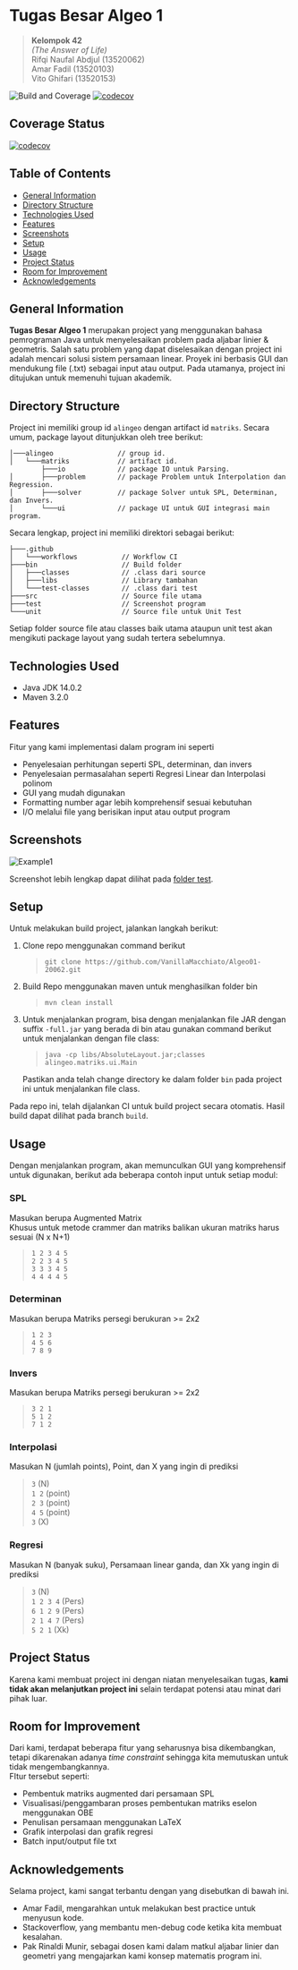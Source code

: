 # Tugas Besar Algeo 1

> **Kelompok 42**  
> _(The Answer of Life)_  
> Rifqi Naufal Abdjul (13520062)  
> Amar Fadil (13520103)  
> Vito Ghifari (13520153)

![Build and Coverage](https://github.com/VanillaMacchiato/Algeo01-20062/actions/workflows/main.yml/badge.svg)
[![codecov](https://codecov.io/gh/VanillaMacchiato/Algeo01-20062/branch/main/graph/badge.svg?token=0RLTWCO56O)](https://codecov.io/gh/VanillaMacchiato/Algeo01-20062)

## Coverage Status
[![codecov](https://codecov.io/gh/VanillaMacchiato/Algeo01-20062/branch/main/graph/tree.svg?token=0RLTWCO56O)](https://codecov.io/gh/VanillaMacchiato/Algeo01-20062)

## Table of Contents

- [General Information](#general-information)
- [Directory Structure](#directory-structture)
- [Technologies Used](#technologies-used)
- [Features](#features)
- [Screenshots](#screenshots)
- [Setup](#setup)
- [Usage](#usage)
- [Project Status](#project-status)
- [Room for Improvement](#room-for-improvement)
- [Acknowledgements](#acknowledgements)

## General Information

**Tugas Besar Algeo 1** merupakan project yang menggunakan bahasa pemrograman Java untuk menyelesaikan problem pada aljabar linier & geometris. Salah satu problem yang dapat diselesaikan dengan project ini adalah mencari solusi sistem persamaan linear. Proyek ini berbasis GUI dan mendukung file (.txt) sebagai input atau output. Pada utamanya, project ini ditujukan untuk memenuhi tujuan akademik.

## Directory Structure

Project ini memiliki group id `alingeo` dengan artifact id `matriks`. Secara umum, package layout ditunjukkan oleh tree berikut:

```
│───alingeo                // group id.
│   └───matriks            // artifact id.
        ├───io             // package IO untuk Parsing.
│       ├───problem        // package Problem untuk Interpolation dan Regression.
│       ├───solver         // package Solver untuk SPL, Determinan, dan Invers.
│       └───ui             // package UI untuk GUI integrasi main program.
```

Secara lengkap, project ini memiliki direktori sebagai berikut:

```
├───.github
│   └───workflows           // Workflow CI
├───bin                     // Build folder
│   ├───classes             // .class dari source
│   ├───libs                // Library tambahan
│   └───test-classes        // .class dari test
├───src                     // Source file utama
├───test                    // Screenshot program
└───unit                    // Source file untuk Unit Test
```

Setiap folder source file atau classes baik utama ataupun unit test akan mengikuti package layout yang sudah tertera sebelumnya.

## Technologies Used

- Java JDK 14.0.2
- Maven 3.2.0

## Features

Fitur yang kami implementasi dalam program ini seperti

- Penyelesaian perhitungan seperti SPL, determinan, dan invers
- Penyelesaian permasalahan seperti Regresi Linear dan Interpolasi polinom
- GUI yang mudah digunakan
- Formatting number agar lebih komprehensif sesuai kebutuhan
- I/O melalui file yang berisikan input atau output program

## Screenshots

![Example1](https://raw.githubusercontent.com/VanillaMacchiato/Algeo01-20062/main/testcase/1a.png?token=AIKLQ3OXFTYC5NNZGZP4T4LBL66B2)

Screenshot lebih lengkap dapat dilihat pada [folder test](./test/).

## Setup

Untuk melakukan build project, jalankan langkah berikut:

1. Clone repo menggunakan command berikut
   > `git clone https://github.com/VanillaMacchiato/Algeo01-20062.git`
2. Build Repo menggunakan maven untuk menghasilkan folder bin
   > `mvn clean install`
3. Untuk menjalankan program, bisa dengan menjalankan file JAR dengan suffix `-full.jar` yang berada di bin
   atau gunakan command berikut untuk menjalankan dengan file class:
   > `java -cp libs/AbsoluteLayout.jar;classes alingeo.matriks.ui.Main`

   Pastikan anda telah change directory ke dalam folder `bin` pada project ini untuk menjalankan file class.

Pada repo ini, telah dijalankan CI untuk build project secara otomatis.
Hasil build dapat dilihat pada branch `build`.

## Usage

Dengan menjalankan program, akan memunculkan GUI yang komprehensif untuk digunakan, berikut ada beberapa contoh input untuk setiap modul:

### SPL

Masukan berupa Augmented Matrix  
Khusus untuk metode crammer dan matriks balikan ukuran matriks harus sesuai (N x N+1)

> `1 2 3 4 5`  
> `2 2 3 4 5`  
> `3 3 3 4 5`  
> `4 4 4 4 5`

### Determinan

Masukan berupa Matriks persegi berukuran >= 2x2

> `1 2 3`  
> `4 5 6`  
> `7 8 9`

### Invers

Masukan berupa Matriks persegi berukuran >= 2x2

> `3 2 1`  
> `5 1 2`  
> `7 1 2`

### Interpolasi

Masukan N (jumlah points), Point, dan X yang ingin di prediksi

> `3` (N)  
> `1 2` (point)  
> `2 3` (point)  
> `4 5` (point)  
> `3` (X)

### Regresi

Masukan N (banyak suku), Persamaan linear ganda, dan Xk yang ingin di prediksi

> `3` (N)  
> `1 2 3 4` (Pers)  
> `6 1 2 9` (Pers)  
> `2 1 4 7` (Pers)  
> `5 2 1` (Xk)

## Project Status

Karena kami membuat project ini dengan niatan menyelesaikan tugas, **kami tidak akan melanjutkan project ini** selain terdapat potensi atau minat dari pihak luar.

## Room for Improvement

Dari kami, terdapat beberapa fitur yang seharusnya bisa dikembangkan, tetapi dikarenakan adanya _time constraint_ sehingga kita memutuskan untuk tidak mengembangkannya.  
FItur tersebut seperti:

- Pembentuk matriks augmented dari persamaan SPL
- Visualisasi/penggambaran proses pembentukan matriks eselon menggunakan OBE
- Penulisan persamaan menggunakan LaTeX
- Grafik interpolasi dan grafik regresi
- Batch input/output file txt

## Acknowledgements

Selama project, kami sangat terbantu dengan yang disebutkan di bawah ini.

- Amar Fadil, mengarahkan untuk melakukan best practice untuk menyusun kode.
- Stackoverflow, yang membantu men-debug code ketika kita membuat kesalahan.
- Pak Rinaldi Munir, sebagai dosen kami dalam matkul aljabar linier dan geometri yang mengajarkan kami konsep matematis program ini.
